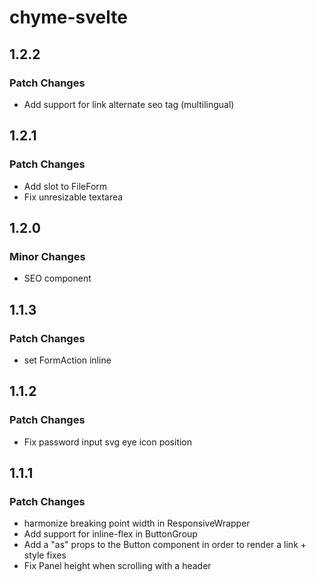 # chyme-svelte

## 1.2.2

### Patch Changes

- Add support for link alternate seo tag (multilingual)

## 1.2.1

### Patch Changes

- Add slot to FileForm
- Fix unresizable textarea

## 1.2.0

### Minor Changes

- SEO component

## 1.1.3

### Patch Changes

- set FormAction inline

## 1.1.2

### Patch Changes

- Fix password input svg eye icon position

## 1.1.1

### Patch Changes

- harmonize breaking point width in ResponsiveWrapper
- Add support for inline-flex in ButtonGroup
- Add a "as" props to the Button component in order to render a link + style fixes
- Fix Panel height when scrolling with a header
